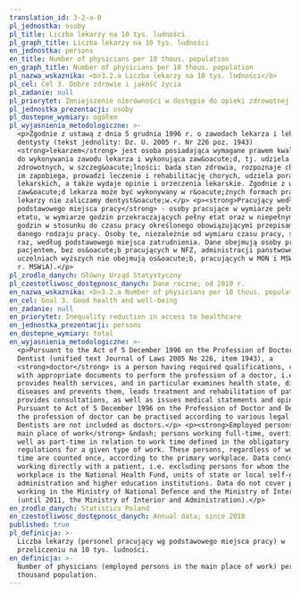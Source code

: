 ```yaml
---
translation_id: 3-2-a-0
pl_jednostka: osoby
pl_title: Liczba lekarzy na 10 tys. ludności
pl_graph_title: Liczba lekarzy na 10 tys. ludności
en_jednostka: persons
en_title: Number of physicians per 10 thous. population
en_graph_title: Number of physicians per 10 thous. population
pl_nazwa_wskaznika: <b>3.2.a Liczba lekarzy na 10 tys. ludności</b>
pl_cel: Cel 3. Dobre zdrowie i jakość życia
pl_zadanie: null
pl_priorytet: Zmniejszenie nierówności w dostępie do opieki zdrowotnej
pl_jednostka_prezentacji: osoby
pl_dostepne_wymiary: ogółem
pl_wyjasnienia_metodologiczne: >-
  <p>Zgodnie z ustawą z dnia 5 grudnia 1996 r. o zawodach lekarza i lekarza
  dentysty (tekst jednolity: Dz. U. 2005 r. Nr 226 poz. 1943)
  <strong>lekarzem</strong> jest osoba posiadająca wymagane prawem kwalifikacje
  do wykonywania zawodu lekarza i wykonująca zaw&oacute;d, tj. udziela świadczeń
  zdrowotnych, w szczeg&oacute;lności: bada stan zdrowia, rozpoznaje choroby i
  im zapobiega, prowadzi leczenie i rehabilitację chorych, udziela porad
  lekarskich, a także wydaje opinie i orzeczenia lekarskie. Zgodnie z w/w ustawą
  zaw&oacute;d lekarza może być wykonywany w r&oacute;żnych formach prawnych. Do
  lekarzy nie zaliczamy dentyst&oacute;w.</p> <p><strong>Pracujący według
  podstawowego miejsca pracy</strong> - osoby pracujące w wymiarze pełnego
  etatu, w wymiarze godzin przekraczających pełny etat oraz w niepełnym wymiarze
  godzin w stosunku do czasu pracy określonego obowiązującymi przepisami dla
  danego rodzaju pracy. Osoby te, niezależnie od wymiaru czasu pracy, są liczone
  raz, według podstawowego miejsca zatrudnienia. Dane obejmują osoby pracujące z
  pacjentem, bez os&oacute;b pracujących w NFZ, administracji państwowej,
  uczelniach wyższych nie obejmują os&oacute;b, pracujących w MON i MSW (do 2011
  r. MSWiA).</p>
pl_zrodlo_danych: Główny Urząd Statystyczny
pl_czestotliwosc_dostępnosc_danych: Dane roczne; od 2010 r.
en_nazwa_wskaznika: <b>3.2.a Number of physicians per 10 thous. population</b>
en_cel: Goal 3. Good health and well-being
en_zadanie: null
en_priorytet: Inequality reduction in access to healthcare
en_jednostka_prezentacji: persons
en_dostepne_wymiary: total
en_wyjasnienia_metodologiczne: >-
  <p>Pursuant to the Act of 5 December 1996 on the Profession of Doctor and
  Dentist (unified text Journal of Laws 2005 No 226, item 1943), a
  <strong>doctor</strong> is a person having required qualifications, confirmed
  with appropriate documents to perform the profession of a doctor, i.e. who
  provides health services, and in particular examines health state, diagnoses
  diseases and prevents them, leads treatment and rehabilitation of patients,
  provides consultations, as well as issues medical statements and opinions.
  Pursuant to Act of 5 December 1996 on the Profession of Doctor and Dentist,
  the profession of doctor can be practised according to various legal forms.
  Dentists are not included as doctors.</p> <p><strong>Employed persons in the
  main place of work</strong> &ndash; persons working full-time, overtime as
  well as part-time in relation to work time defined in the obligatory
  regulations for a given type of work. These persons, regardless of working
  time are counted once, according to the primary workplace. Data concern
  working directly with a patient, i.e. excluding persons for whom the primary
  workplace is the National Health Fund, units of state or local self-government
  administration and higher education institutions. Data do not cover persons
  working in the Ministry of National Defence and the Ministry of Interior
  (until 2011, the Ministry of Interior and Administration).</p>
en_zrodlo_danych: Statistics Poland
en_czestotliwosc_dostępnosc_danych: Annual data; since 2010
published: true
pl_definicja: >-
  Liczba lekarzy (personel pracujący wg podstawowego miejsca pracy) w
  przeliczeniu na 10 tys. ludności.
en_definicja: >-
  Number of physicians (employed persons in the main place of work) per 10
  thousand population.
---
```

